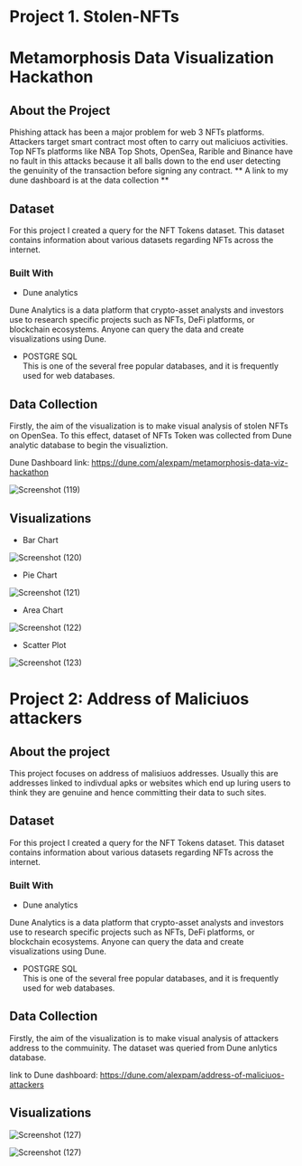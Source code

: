 # Project 1. Stolen-NFTs

# Metamorphosis Data Visualization Hackathon ##

## About the Project ###

Phishing attack has been a major problem for web 3 NFTs platforms. Attackers target smart contract most often to carry out maliciuos activities. Top NFTs platforms like NBA Top Shots, OpenSea, Rarible and Binance have no fault in this attacks because it all balls down to the end user detecting the genuinity of the transaction before signing any contract. 
** A link to my dune dashboard is at the data collection **

## Dataset

For this project I created a query for the NFT Tokens dataset. This dataset contains information about various datasets regarding NFTs across the internet. 

### Built With
- Dune analytics

Dune Analytics is a data platform that crypto-asset analysts and investors use to research specific projects such as NFTs, DeFi platforms, or blockchain ecosystems. Anyone can query the data and create visualizations using Dune.

- POSTGRE SQL  
This is one of the several free popular databases, and it is frequently used for web databases.

## Data Collection 
Firstly, the aim of the visualization is to make visual analysis of stolen NFTs on OpenSea. To this effect, dataset of NFTs Token was collected from Dune analytic database to begin the visualiztion.

Dune Dashboard link: https://dune.com/alexpam/metamorphosis-data-viz-hackathon

![Screenshot (119)](https://user-images.githubusercontent.com/55463668/192615056-126d4ba6-4c81-45d7-aa60-6fee3942e22b.png)


## Visualizations

- Bar Chart

![Screenshot (120)](https://user-images.githubusercontent.com/55463668/192615324-24d9dd40-8010-4a7e-a337-15b8b3bd1c2e.png)


- Pie Chart

![Screenshot (121)](https://user-images.githubusercontent.com/55463668/192616217-25069084-5505-4f8b-ac1d-c96332f3745f.png)

- Area Chart

![Screenshot (122)](https://user-images.githubusercontent.com/55463668/192616246-389a0acb-abf8-43f7-b020-55ad5e0c646f.png)

- Scatter Plot

![Screenshot (123)](https://user-images.githubusercontent.com/55463668/192616846-d9985a5e-f770-4f42-ab76-a270ceaaf1f2.png)



# Project 2: Address of Maliciuos attackers #

## About the project ##

This project focuses on address of malisiuos addresses. Usually this are addresses linked to indivdual apks or websites which end up luring users to think they are genuine and hence committing their data to such sites.

## Dataset

For this project I created a query for the NFT Tokens dataset. This dataset contains information about various datasets regarding NFTs across the internet. 

### Built With
- Dune analytics

Dune Analytics is a data platform that crypto-asset analysts and investors use to research specific projects such as NFTs, DeFi platforms, or blockchain ecosystems. Anyone can query the data and create visualizations using Dune.

- POSTGRE SQL  
This is one of the several free popular databases, and it is frequently used for web databases.


## Data Collection 
Firstly, the aim of the visualization is to make visual analysis of attackers address to the commuinity. The dataset was queried from Dune anlytics database.

link to Dune dashboard: https://dune.com/alexpam/address-of-maliciuos-attackers

## Visualizations ##

![Screenshot (127)](https://user-images.githubusercontent.com/55463668/192688552-8ee1016f-15ce-4416-9c30-c7e0188bba85.png)




![Screenshot (127)](https://user-images.githubusercontent.com/55463668/192688641-266e73a6-b068-48bb-bd0b-2dbec3b49ec0.png)














